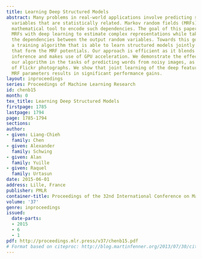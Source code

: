 ```yaml
---
title: Learning Deep Structured Models
abstract: Many problems in real-world applications involve predicting several random
  variables that are statistically related. Markov random fields (MRFs) are a great
  mathematical tool to encode such dependencies. The goal of this paper is to combine
  MRFs with deep learning to estimate complex representations while taking into account
  the dependencies between the output random variables. Towards this goal, we propose
  a training algorithm that is able to learn structured models jointly with deep features
  that form the MRF potentials. Our approach is efficient as it blends learning and
  inference and makes use of GPU acceleration. We demonstrate the effectiveness of
  our algorithm in the tasks of predicting words from noisy images, as well as tagging
  of Flickr photographs. We show that joint learning of the deep features and the
  MRF parameters results in significant performance gains.
layout: inproceedings
series: Proceedings of Machine Learning Research
id: chenb15
month: 0
tex_title: Learning Deep Structured Models
firstpage: 1785
lastpage: 1794
page: 1785-1794
sections: 
author:
- given: Liang-Chieh
  family: Chen
- given: Alexander
  family: Schwing
- given: Alan
  family: Yuille
- given: Raquel
  family: Urtasun
date: 2015-06-01
address: Lille, France
publisher: PMLR
container-title: Proceedings of the 32nd International Conference on Machine Learning
volume: '37'
genre: inproceedings
issued:
  date-parts:
  - 2015
  - 6
  - 1
pdf: http://proceedings.mlr.press/v37/chenb15.pdf
# Format based on citeproc: http://blog.martinfenner.org/2013/07/30/citeproc-yaml-for-bibliographies/
---
```

